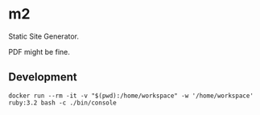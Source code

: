 m2
===

Static Site Generator.

PDF might be fine.

## Development

```
docker run --rm -it -v "$(pwd):/home/workspace" -w '/home/workspace' ruby:3.2 bash -c ./bin/console
```
